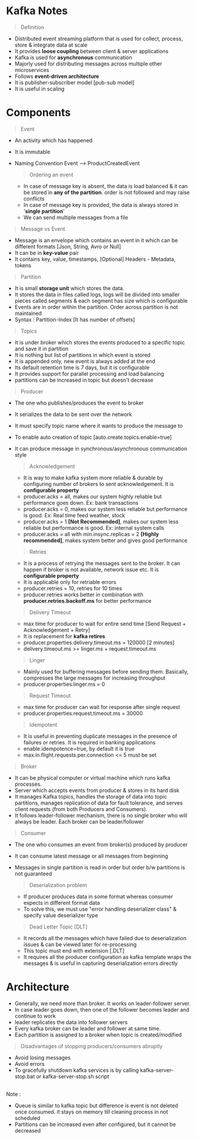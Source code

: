 # Kafka Notes

> Definition
- Distributed event streaming platform that is used for collect, process, store & integrate data at scale
- It provides **loose coupling** between client & server applications
- Kafka is used for **asynchronous** communication
- Majorly used for distributing messages across multiple other microservices
- Follows **event-driven architecture**
- It is publisher-subscriber model [pub-sub model]
- It is useful in scaling

# Components

> Event
- An activity which has happened 
- It is immutable
- Naming Convention
<Noun><Action>Event --> ProductCreatedEvent

  > Ordering an event
  - In case of message key is absent, the data is load balanced & it can be stored in **any of the partition**. order is not followed and may raise conflicts
  - In case of message key is provided, the data is always stored in '**single partition**'
  - We can send multiple messages from a file

> Message vs Event
- Message is an envelope which contains an event in it which can be different formats [Json, String, Avro or Null]
- It can be in **key-value** pair
- It contains key, value, timestamps, [Optional] Headers - Metadata, tokens 

> Partition
- It is small **storage unit** which stores the data.
- It stores the data in files called logs, logs will be divided into smaller pieces called segments & each segment has size which is configurable
- Events are in order within the partition. Order across partition is not maintained
- Syntax : Partition-Index [It has number of offsets] 

> Topics
- It is under broker which stores the events produced to a specific topic and save it in partition
- It is nothing but list of partitions in which event is stored
- It is appended only, new event is always added at the end 
- Its default retention time is 7 days, but it is configurable
- It provides support for parallel processing and load balancing
- partitions can be increased in topic but doesn't decrease 

> Producer
- The one who publishes/produces the event to broker
- It serializes the data to be sent over the network
- It must specify topic name where it wants to produce the message to
- To enable auto creation of topic [auto.create.topics.enable=true]
- It can produce message in synchronous/asynchronous communication style

    > Acknowledgement
    - It is way to make kafka system more reliable & durable by configuring number of brokers to sent acknowledgement. It is **configurable property**
    - producer.acks = all, makes our system highly reliable but performance goes down. Ex: bank transactions
    - producer.acks = 0, makes our system less reliable but performance is good. Ex: Real time feed weather, stock
    - producer.acks = 1 **[Not Recommended]**, makes our system less reliable but performance is good. Ex: internal system calls
    - producer.acks = all with min.insync.replicas = 2 **[Highly recommended]**, makes system better and gives good performance

    > Retries
    - It is a process of retrying the messages sent to the broker. It can happen if broker is not available, network issue etc. It is **configurable property**
    - It is applicable only for retriable errors
    - producer.retries = 10, retries for 10 times
    - producer.retries works better in combination with **producer.retries.backoff.ms** for better performance
 
    > Delivery Timeout
    - max time for producer to wait for entire send time [Send Request + Acknowledgement + Retry]
    - It is replacement for **kafka retires**
    - producer.properties.delivery.timeout.ms = 120000 [2 minutes]
    - delivery.timeout.ms >= linger.ms + request.timeout.ms

    > Linger
    - Mainly used for buffering messages before sending them. Basically, compresses the large messages for increasing throughput
    - producer.properties.linger.ms = 0

    > Request Timeout
    - max time for producer can wait for response after single request
    - producer.properties.request.timeout.ms = 30000
 
    > Idempotent
    - It is useful in preventing duplicate messages in the presence of failures or retries. It is required in banking applications
    - enable.idempotence=true, by default it is true
    - max.in.flight.requests.per.connection <= 5 must be set

> Broker
- It can be physical computer or virtual machine which runs kafka processes.
- Server which accepts events from producer & stores in its hard disk
- It manages Kafka topics, handles the storage of data into topic partitions, 
  manages replication of data for fault tolerance, and serves client requests (from both Producers and Consumers).
- It follows leader-follower mechanism, there is no single broker who will always be leader. Each broker can be leader/follower

> Consumer
- The one who consumes an event from broker(s) produced by producer
- It can consume latest message or all messages from beginning
- Messages in single partition is read in order but order b/w partitions is not guaranteed

  > Deserialization problem
  - If producer produces data in some format whereas consumer expects in different format data
  - To solve this, we must use "error handling deserializer class" & specify value deserializer type

  > Dead Letter Topic [DLT]
  - It records all the messages which have failed due to deserialization issues & can be viewed later for re-processing
  - This topic must end with extension [.DLT]
  - It requires all the producer configuration as kafka template wraps the messages & is useful in capturing deserialization errors directly

# Architecture
- Generally, we need more than broker. It works on leader-follower server. 
- In case leader goes down, then one of the follower becomes leader and continue to work
- leader replicates the data into follower servers
- Every kafka broker can be leader and follower at same time.
- Each partition is assigned to a broker when topic is created/modified


> Disadvantages of stopping producers/consumers abruptly
- Avoid losing messages
- Avoid errors
- To gracefully shutdown kafka services is by calling kafka-server-stop.bat or kafka-server-stop.sh script

<br>Note : 
- Queue is similar to kafka topic but difference is event is not deleted once consumed. it stays on memory till cleaning process in not scheduled 
- Partitions can be increased even after configured, but it cannot be decreased
